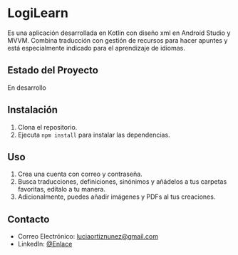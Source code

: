# LogiLearn

Es una aplicación desarrollada en Kotlin con diseño xml en Android Studio y MVVM.
Combina traducción con gestión de recursos para hacer apuntes y está especialmente indicado para el aprendizaje de idiomas.
## Estado del Proyecto

En desarrollo

## Instalación

1. Clona el repositorio.
2. Ejecuta `npm install` para instalar las dependencias.

## Uso

1. Crea una cuenta con correo y contraseña.
2. Busca traducciones, definiciones, sinónimos y añádelos a tus carpetas favoritas, edítalo a tu manera.
3. Adicionalmente, puedes añadir imágenes y PDFs al tus creaciones.

## Contacto

- Correo Electrónico: luciaortiznunez@gmail.com
- LinkedIn: [@Enlace](https://www.linkedin.com/in/luc%C3%ADa-ortiz-n%C3%BA%C3%B1ez-multiplataforma-java/)



